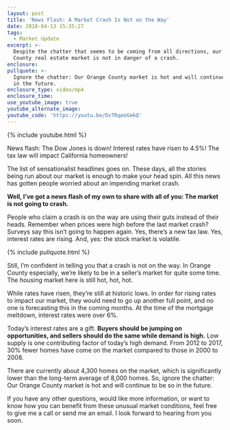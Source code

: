 ```yaml
---
layout: post
title: 'News Flash: A Market Crash Is Not on the Way'
date: 2018-04-13 15:35:27
tags:
  - Market Update
excerpt: >-
  Despite the chatter that seems to be coming from all directions, our Orange
  County real estate market is not in danger of a crash.
enclosure:
pullquote: >-
  Ignore the chatter: Our Orange County market is hot and will continue to be so
  in the future.
enclosure_type: video/mp4
enclosure_time:
use_youtube_image: true
youtube_alternate_image:
youtube_code: 'https://youtu.be/DvTRqeoGekQ'
---
```


{% include youtube.html %}

News flash: The Dow Jones is down! Interest rates have risen to 4.5%! The tax law will impact California homeowners!

The list of sensationalist headlines goes on. These days, all the stories being run about our market is enough to make your head spin. All this news has gotten people worried about an impending market crash.

**Well, I’ve got a news flash of my own to share with all of you: The market is not going to crash.&nbsp;**

People who claim a crash is on the way are using their guts instead of their heads. Remember when prices were high before the last market crash? Surveys say this isn’t going to happen again. Yes, there’s a new tax law. Yes, interest rates are rising. And, yes: the stock market is volatile.

{% include pullquote.html %}

Still, I’m confident in telling you that a crash is not on the way. In Orange County especially, we’re likely to be in a seller’s market for quite some time. The housing market here is still hot, hot, hot.&nbsp;

While rates have risen, they’re still at historic lows. In order for rising rates to impact our market, they would need to go up another full point, and no one is forecasting this in the coming months. At the time of the mortgage meltdown, interest rates were over 6%.&nbsp;

Today’s interest rates are a gift. **Buyers should be jumping on opportunities, and sellers should do the same while demand is high.** Low supply is one contributing factor of today’s high demand. From 2012 to 2017, 30% fewer homes have come on the market compared to those in 2000 to 2008.&nbsp;

There are currently about 4,300 homes on the market, which is significantly lower than the long-term average of 8,000 homes. So, ignore the chatter: Our Orange County market is hot and will continue to be so in the future.

If you have any other questions, would like more information, or want to know how you can benefit from these unusual market conditions, feel free to give me a call or send me an email. I look forward to hearing from you soon.